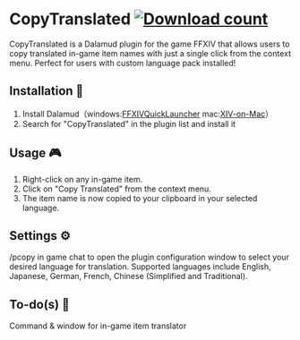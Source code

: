 # CopyTranslated [![Download count](https://img.shields.io/endpoint?url=https://qzysathwfhebdai6xgauhz4q7m0mzmrf.lambda-url.us-east-1.on.aws/CopyTranslated)](https://github.com/kelvin124124/CopyTranslated)

CopyTranslated is a Dalamud plugin for the game FFXIV that allows users to copy translated in-game item names with just a single click from the context menu. Perfect for users with custom language pack installed!

## Installation 🔧
1. Install Dalamud（windows:[FFXIVQuickLauncher](https://github.com/goatcorp/FFXIVQuickLauncher)
mac:[XIV-on-Mac](https://github.com/marzent/XIV-on-Mac)）
2. Search for "CopyTranslated" in the plugin list and install it

## Usage 🎮
1. Right-click on any in-game item.
2. Click on "Copy Translated" from the context menu.
3. The item name is now copied to your clipboard in your selected language.

## Settings ⚙️
/pcopy in game chat to open the plugin configuration window to select your desired language for translation. Supported languages include 
English, Japanese, German, French, Chinese (Simplified and Traditional).

## To-do(s) 🎯
Command & window for in-game item translator
